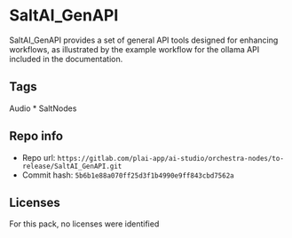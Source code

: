 # SaltAI_GenAPI
SaltAI_GenAPI provides a set of general API tools designed for enhancing workflows, as illustrated by the example workflow for the ollama API included in the documentation.

## Tags
Audio * SaltNodes

## Repo info
- Repo url: `https://gitlab.com/plai-app/ai-studio/orchestra-nodes/to-release/SaltAI_GenAPI.git`
- Commit hash: `5b6b1e88a070ff25d3f1b4990e9ff843cbd7562a`

## Licenses
For this pack, no licenses were identified